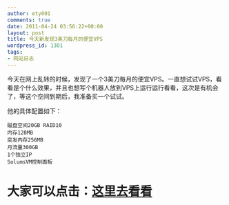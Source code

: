 ```yaml
---
author: ety001
comments: true
date: 2011-04-24 03:56:22+00:00
layout: post
title: 今天新发现3美刀每月的便宜VPS
wordpress_id: 1301
tags:
- 网站日志
---
```


今天在网上乱转的时候，发现了一个3美刀每月的便宜VPS。一直想试试VPS，看看是个什么效果，并且也想写个机器人放到VPS上运行运行看看，这次是有机会了，等这个空间到期后，我准备买一个试试。


他的具体配置如下：

    磁盘空间20GB RAID10
    内存128MB
    突发内存256MB
    月流量300GB
    1个独立IP
    SolumsVM控制面板

# **大家可以点击：[这里去看看](http://www.vpszz.net/client/aff.php?aff=301)**

